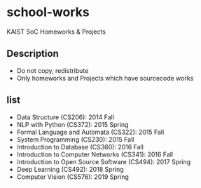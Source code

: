# school-works
 KAIST SoC Homeworks &amp; Projects

## Description
- Do not copy, redistribute
- Only homeworks and Projects which have sourcecode works

## list
- Data Structure (CS206): 2014 Fall
- NLP with Python (CS372): 2015 Spring
- Formal Language and Automata (CS322): 2015 Fall
- System Programming (CS230): 2015 Fall
- Introduction to Database (CS360): 2016 Fall
- Introduction to Computer Networks (CS341): 2016 Fall
- Introduction to Open Source Software (CS494): 2017 Spring
- Deep Learning (CS492): 2018 Spring
- Computer Vision (CS576): 2019 Spring